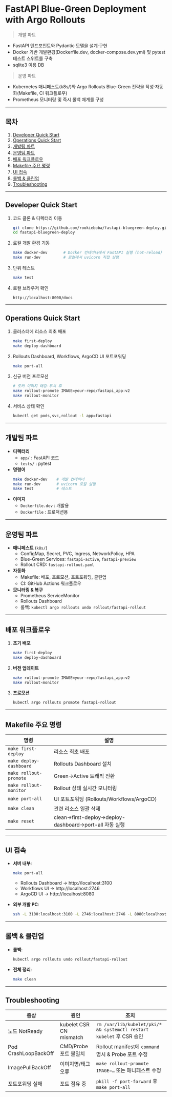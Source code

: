 # FastAPI Blue-Green Deployment with Argo Rollouts

> 개발 파트
- FastAPI 엔드포인트와 Pydantic 모델을 설계·구현
- Docker 기반 개발환경(Dockerfile.dev, docker-compose.dev.yml) 및 pytest 테스트 스위트를 구축
- sqlite3 이용 DB

> 운영 파트
  - Kubernetes 매니페스트(k8s/)와 Argo Rollouts Blue-Green 전략을 작성·자동화(Makefile, CI 워크플로우)
  - Prometheus 모니터링 및 즉시 롤백 체계를 구성

---

## 목차

1. [Developer Quick Start](#developer-quick-start)  
2. [Operations Quick Start](#operations-quick-start)  
3. [개발팀 파트](#개발팀-파트)  
4. [운영팀 파트](#운영팀-파트)  
5. [배포 워크플로우](#배포-워크플로우)  
6. [Makefile 주요 명령](#makefile-주요-명령)  
7. [UI 접속](#ui-접속)  
8. [롤백 & 클린업](#롤백--클린업)  
9. [Troubleshooting](#troubleshooting)  

---

## Developer Quick Start

1. 코드 클론 & 디렉터리 이동  
   ```bash
   git clone https://github.com/rookieboba/fastapi-bluegreen-deploy.git
   cd fastapi-bluegreen-deploy
   ```
2. 로컬 개발 환경 기동  
   ```bash
   make docker-dev       # Docker 컨테이너에서 FastAPI 실행 (hot-reload)
   make run-dev          # 로컬에서 uvicorn 직접 실행
   ```
3. 단위 테스트  
   ```bash
   make test
   ```
4. 로컬 브라우저 확인  
   ```
   http://localhost:8000/docs
   ```

---

## Operations Quick Start

1. 클러스터에 리소스 최초 배포  
   ```bash
   make first-deploy
   make deploy-dashboard
   ```
2. Rollouts Dashboard, Workflows, ArgoCD UI 포트포워딩  
   ```bash
   make port-all
   ```
3. 신규 버전 프로모션  
   ```bash
   # 도커 이미지 태깅·푸시 후
   make rollout-promote IMAGE=your-repo/fastapi_app:v2
   make rollout-monitor
   ```
4. 서비스 상태 확인  
   ```bash
   kubectl get pods,svc,rollout -l app=fastapi
   ```

---

## 개발팀 파트

- **디렉터리**  
  - `app/` : FastAPI 코드  
  - `tests/` : pytest  
- **명령어**  
  ```bash
  make docker-dev    # 개발 컨테이너
  make run-dev       # uvicorn 로컬 실행
  make test          # 테스트
  ```
- **이미지**  
  - `Dockerfile.dev` : 개발용  
  - `Dockerfile` : 프로덕션용  

---

## 운영팀 파트

- **매니페스트** (`k8s/`)  
  - ConfigMap, Secret, PVC, Ingress, NetworkPolicy, HPA  
  - Blue-Green Services: `fastapi-active`, `fastapi-preview`  
  - Rollout CRD: `fastapi-rollout.yaml`  
- **자동화**  
  - Makefile: 배포, 프로모션, 포트포워딩, 클린업  
  - CI: GitHub Actions 워크플로우  
- **모니터링 & 복구**  
  - Prometheus ServiceMonitor  
  - Rollouts Dashboard  
  - 롤백: `kubectl argo rollouts undo rollout/fastapi-rollout`  

---

## 배포 워크플로우

1. **초기 배포**  
   ```bash
   make first-deploy
   make deploy-dashboard
   ```
2. **버전 업데이트**  
   ```bash
   make rollout-promote IMAGE=your-repo/fastapi_app:v2
   make rollout-monitor
   ```
3. **프로모션**  
   ```bash
   kubectl argo rollouts promote fastapi-rollout
   ```

---

## Makefile 주요 명령

|명령                   |설명                              |
|----------------------|---------------------------------|
|`make first-deploy`     |리소스 최초 배포                       |
|`make deploy-dashboard`|Rollouts Dashboard 설치              |
|`make rollout-promote`  |Green→Active 트래픽 전환               |
|`make rollout-monitor`  |Rollout 상태 실시간 모니터링           |
|`make port-all`         |UI 포트포워딩 (Rollouts/Workflows/ArgoCD) |
|`make clean`            |관련 리소스 일괄 삭제                  |
|`make reset`            |clean→first-deploy→deploy-dashboard→port-all 자동 실행 |

---

## UI 접속

- **서버 내부**:  
  ```bash
  make port-all
  ```
  - Rollouts Dashboard → http://localhost:3100  
  - Workflows UI       → http://localhost:2746  
  - ArgoCD UI          → http://localhost:8080  

- **외부 개발 PC**:  
  ```bash
  ssh -L 3100:localhost:3100 -L 2746:localhost:2746 -L 8080:localhost:8080 user@SERVER_IP
  ```

---

## 롤백 & 클린업

- **롤백**:  
  ```bash
  kubectl argo rollouts undo rollout/fastapi-rollout
  ```
- **전체 정리**:  
  ```bash
  make clean
  ```

---

## Troubleshooting

|증상               |원인                         |조치                                           |
|------------------|----------------------------|----------------------------------------------|
|노드 NotReady       |kubelet CSR CN mismatch      |`rm /var/lib/kubelet/pki/* && systemctl restart kubelet` 후 CSR 승인|
|Pod CrashLoopBackOff|CMD/Probe 포트 불일치        |Rollout manifest에 `command` 명시 & Probe 포트 수정|
|ImagePullBackOff  |이미지명/태그 오류             |`make rollout-promote IMAGE=…` 또는 매니페스트 수정|
|포트포워딩 실패     |포트 점유 중                  |`pkill -f port-forward` 후 `make port-all`           |
